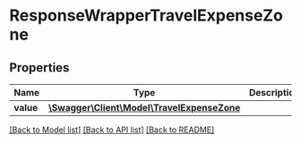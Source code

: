 # ResponseWrapperTravelExpenseZone

## Properties
Name | Type | Description | Notes
------------ | ------------- | ------------- | -------------
**value** | [**\Swagger\Client\Model\TravelExpenseZone**](TravelExpenseZone.md) |  | [optional] 

[[Back to Model list]](../README.md#documentation-for-models) [[Back to API list]](../README.md#documentation-for-api-endpoints) [[Back to README]](../README.md)


